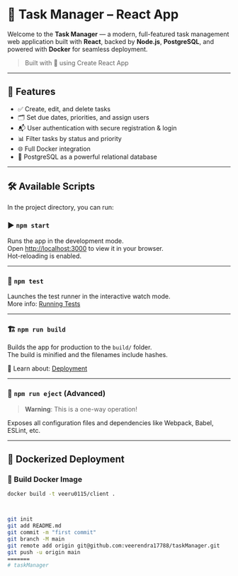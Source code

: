 # 🎯 Task Manager – React App

Welcome to the **Task Manager** — a modern, full-featured task management web application built with **React**, backed by **Node.js**, **PostgreSQL**, and powered with **Docker** for seamless deployment.

> Built with 💙 using Create React App

---

## 🚀 Features

- ✅ Create, edit, and delete tasks
- 🗂️ Set due dates, priorities, and assign users
- 📬 User authentication with secure registration & login
- 📊 Filter tasks by status and priority
- 🌐 Full Docker integration
- 🧩 PostgreSQL as a powerful relational database

---

## 🛠️ Available Scripts

In the project directory, you can run:

### ▶️ `npm start`

Runs the app in the development mode.  
Open [http://localhost:3000](http://localhost:3000) to view it in your browser.  
Hot-reloading is enabled.

---

### 🧪 `npm test`

Launches the test runner in the interactive watch mode.  
More info: [Running Tests](https://facebook.github.io/create-react-app/docs/running-tests)

---

### 🏗️ `npm run build`

Builds the app for production to the `build/` folder.  
The build is minified and the filenames include hashes.

📘 Learn about: [Deployment](https://facebook.github.io/create-react-app/docs/deployment)

---

### 🛑 `npm run eject` (Advanced)

> **Warning**: This is a one-way operation!

Exposes all configuration files and dependencies like Webpack, Babel, ESLint, etc.

---

## 🐳 Dockerized Deployment

### 🔨 Build Docker Image
```bash
docker build -t veeru0115/client .



git init
git add README.md
git commit -m "first commit"
git branch -M main
git remote add origin git@github.com:veerendra17788/taskManager.git
git push -u origin main
=======
# taskManager

